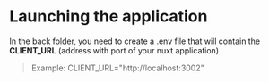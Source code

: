 # Launching the application

In the back folder, you need to create a .env file that will contain the **CLIENT_URL** (address with port of your nuxt application)

>Example:
> CLIENT_URL="http://localhost:3002"
